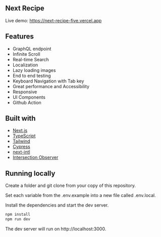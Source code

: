 ## Next Recipe

Live demo: https://next-recipe-five.vercel.app

## Features

- GraphQL endpoint
- Infinite Scroll
- Real-time Search
- Localization
- Lazy loading images
- End to end testing
- Keyboard Navigation with Tab key
- Great performance and Accessibility
- Responsive
- UI Components
- Github Action

## Built with

- [Next.js](https://nextjs.org)
- [TypeScript](https://nextjs.org/docs/app/building-your-application/configuring/typescript)
- [Tailwind](https://tailwindcss.com/docs/installation)
- [Cypress](https://www.cypress.io/)
- [next-intl](https://next-intl-docs.vercel.app/docs/getting-started/app-router-server-components)
- [Intersection Observer](https://github.com/thebuilder/react-intersection-observer)

## Running locally

Create a folder and git clone from your copy of this repository.

Set each variable from the .env.example into a new file called .env.local.

Install the dependencies and start the dev server.

```bash
npm install
npm run dev
```

The dev server will run on http://localhost:3000.
